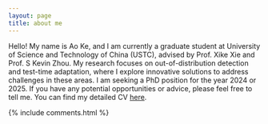 ```yaml
---
layout: page
title: about me
---
```


Hello! My name is Ao Ke, and I am currently a graduate student at University of Science and Technology of China (USTC), advised by Prof. Xike Xie and Prof. S Kevin Zhou. My research focuses on out-of-distribution detection and test-time adaptation, where I explore innovative solutions to address challenges in these areas.
I am seeking a PhD position for the year 2024 or 2025.
If you have any potential opportunities or advice, please feel free to tell me.
You can find my detailed CV [here]({{site.url}}/assets/CV/CV_keao.pdf).
<!-- Thank you for considering my application, and I look forward to your advise. -->

<!-- <h2> 我们的博客 </h2>  

这个博客是我们大家的，目前已经有很大一部分人在使用我的博客模板了，我也很高兴大家使用我的模板。

如果你想搭建一个跟我一样的博客，可以看我的 
<a href="/2016/10/jekyll_tutorials1/"> Jekyll 搭建个人博客 </a>
教程


有关于博客主题的建议和意见都可以提给我，让我们一起来打造一个精美的主题吧~ 

博客源码在 <a target="_blank" href='https://github.com/leopardpan/leopardpan.github.io/'>Github</a> 上，你的 Star 是我更新的动力，谢谢~


<h3> 搭建博客遇到了问题解法方法 </h3>  

查看 [技术支持](http://leopardpan.cn/support/) 需求帮助

博客模板会一直持续更新，请持续关注我，谢谢~ -->

{% include comments.html %}
